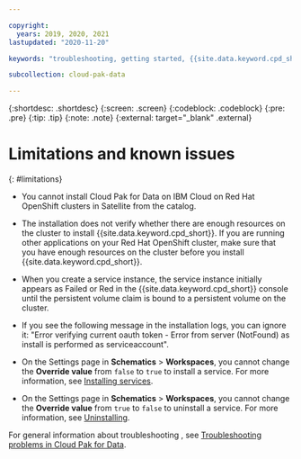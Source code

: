 ```yaml
---

copyright:
  years: 2019, 2020, 2021
lastupdated: "2020-11-20"

keywords: "troubleshooting, getting started, {{site.data.keyword.cpd_short}}, {{site.data.keyword.cpd_full_notm}}, data, ai, analytics, data analytics, governance, data governance"

subcollection: cloud-pak-data

---
```


{:shortdesc: .shortdesc}
{:screen: .screen}
{:codeblock: .codeblock}
{:pre: .pre}
{:tip: .tip}
{:note: .note}
{:external: target="_blank" .external}


# Limitations and known issues
{: #limitations}

* You cannot install Cloud Pak for Data on IBM Cloud on Red Hat OpenShift clusters in Satellite from the catalog.
 
* The installation does not verify whether there are enough resources on the cluster to install {{site.data.keyword.cpd_short}}. 
If you are running other applications on your Red Hat OpenShift cluster, make sure that you have enough resources on the cluster before you install {{site.data.keyword.cpd_short}}.

* When you create a service instance, the service instance initially appears as Failed or Red in the {{site.data.keyword.cpd_short}} console until the persistent volume claim is bound to a persistent volume on the cluster.

* If you see the following message in the installation logs, you can ignore it:
"Error verifying current oauth token - Error from server (NotFound) as install is performed as serviceaccount".

* On the Settings page in **Schematics** > **Workspaces**, you cannot change the **Override value** from `false` to `true` to install a  service. For more information, see  [Installing services](https://cloud.ibm.com/docs/cloud-pak-data?topic=cloud-pak-data-install-services).

* On the Settings page in **Schematics** > **Workspaces**, you cannot change the **Override value** from `true` to `false` to uninstall a service. For more information, see  [Uninstalling](https://cloud.ibm.com/docs/cloud-pak-data?topic=cloud-pak-data-uninstalling).

For general information about troubleshooting , see [Troubleshooting problems in Cloud Pak for Data](https://www.ibm.com/support/producthub/icpdata/docs/content/SSQNUZ_latest/cpd/troubleshoot/troubleshooting.html).
